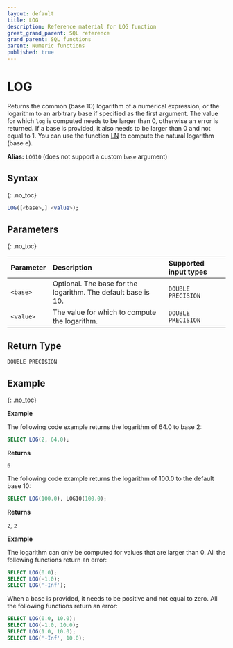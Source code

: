 ```yaml
---
layout: default
title: LOG
description: Reference material for LOG function
great_grand_parent: SQL reference
grand_parent: SQL functions
parent: Numeric functions
published: true
---
```


# LOG

Returns the common (base 10) logarithm of a numerical expression, or the logarithm to an arbitrary base if specified as the first argument.
The value for which `log` is computed needs to be larger than 0, otherwise an error is returned.
If a base is provided, it also needs to be larger than 0 and not equal to 1.
You can use the function [LN](ln.md) to compute the natural logarithm (base e).

**Alias:** `LOG10` (does not support a custom `base` argument)

## Syntax
{: .no_toc}

```sql
LOG([<base>,] <value>);
```
## Parameters 
{: .no_toc}

| Parameter   | Description                                                                                                         | Supported input types |
| :----------- | :------------------------------------------------------------------------------------------------------------------- |:--------------------|
| `<base>`    | Optional. The base for the logarithm. The default base is 10.                                                       |  `DOUBLE PRECISION`
| `<value>` | The value for which to compute the logarithm. | `DOUBLE PRECISION` |

## Return Type
`DOUBLE PRECISION`

## Example
{: .no_toc}

**Example**

The following code example returns the logarithm of 64.0 to base 2:

```sql
SELECT LOG(2, 64.0);
```

**Returns**

`6`

The following code example returns the logarithm of 100.0 to the default base 10:

```sql
SELECT LOG(100.0), LOG10(100.0);
```

**Returns**

`2`, `2`

**Example**

The logarithm can only be computed for values that are larger than 0. All the following functions return an error:

```sql
SELECT LOG(0.0);
SELECT LOG(-1.0);
SELECT LOG('-Inf');
```

When a base is provided, it needs to be positive and not equal to zero. All the following functions return an error:

```sql
SELECT LOG(0.0, 10.0);
SELECT LOG(-1.0, 10.0);
SELECT LOG(1.0, 10.0);
SELECT LOG('-Inf', 10.0);
```
